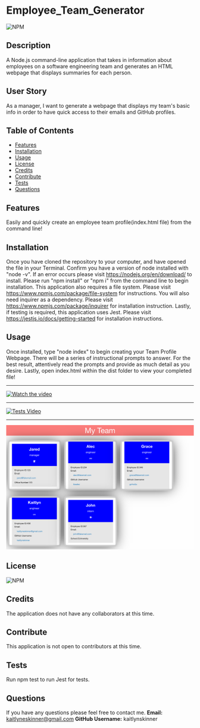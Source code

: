 # Employee_Team_Generator

![NPM](https://img.shields.io/npm/l/license)

## Description
A Node.js command-line application that takes in information about employees on a software engineering team and generates an HTML webpage that displays summaries for each person.

## User Story
As a manager, I want to generate a webpage that displays my team's basic info in order to have quick access to their emails and GitHub profiles.

## Table of Contents
  * [Features](#features)
  * [Installation](#installation)
  * [Usage](#usage)
  * [License](#license)
  * [Credits](#credits)
  * [Contribute](#contribute)
  * [Tests](#tests)
  * [Questions](#questions)

## Features
  Easily and quickly create an employee team profile(index.html file) from the command line!

## Installation
  Once you have cloned the repository to your computer, and have opened the file in your Terminal. Confirm you have a version of node installed with "node -v". If an error occurs please visit https://nodejs.org/en/download/ to install. Please run "npm install" or "npm i" from the command line to begin installation. This application also requires a file system. Please visit https://www.npmjs.com/package/file-system for instructions. You will also need inquirer as a dependency. Please visit https://www.npmjs.com/package/inquirer for installation instruction. Lastly, if testing is required, this application uses Jest. Please visit https://jestjs.io/docs/getting-started for installation instructions.

## Usage
 Once installed, type "node index" to begin creating your Team Profile Webpage. There will be a series of instructional prompts to answer. For the best result, attentively read the prompts and provide as much detail as you desire. Lastly, open index.html within the dist folder to view your completed file!
** **
  [![Watch the video](https://img.youtube.com/vi/vLUKuyUaj7Q/0.jpg)](https://www.youtube.com/watch?v=vLUKuyUaj7Q)
** **
  [![Tests Video](https://img.youtube.com/vi/sGmoKTjK-iU/0.jpg)](https://www.youtube.com/watch?v=sGmoKTjK-iU)
** **
  ![Deployed Application](https://github.com/KaitlynSkinner/Employee_Team_Generator/blob/a1e14c57c657bb3536f856ab9b444a74f38b8c38/dist/images/Mockup.html.png?raw=true)

## License
![NPM](https://img.shields.io/npm/l/license)

## Credits
The application does not have any collaborators at this time.

## Contribute
This application is not open to contributors at this time.

## Tests
Run npm test to run Jest for tests.

## Questions
If you have any questions please feel free to contact me.
**Email:** kaitlyneskinner@gmail.com
**GitHub Username:** kaitlynskinner